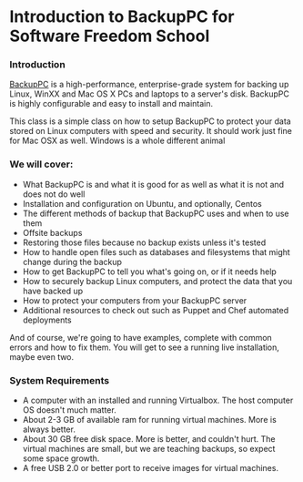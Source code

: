 # Introduction to BackupPC for Software Freedom School

### Introduction
[BackupPC](http://backuppc.sourceforge.net/) is a high-performance, enterprise-grade system for backing up Linux, WinXX and Mac OS X PCs and laptops to a server's disk. BackupPC is highly configurable and easy to install and maintain.

This class is a simple class on how to setup BackupPC to protect your data stored on Linux computers with speed and security. It should work just fine for Mac OSX as well. Windows is a whole different animal

### We will cover:
* What BackupPC is and what it is good for as well as what it is not and does not do well
* Installation and configuration on Ubuntu, and optionally, Centos
* The different methods of backup that BackupPC uses and when to use them
* Offsite backups
* Restoring those files because no backup exists unless it's tested
* How to handle open files such as databases and filesystems that might change during the backup
* How to get BackupPC to tell you what's going on, or if it needs help
* How to securely backup Linux computers, and protect the data that you have backed up
* How to protect your computers from your BackupPC server
* Additional resources to check out such as Puppet and Chef automated deployments

And of course, we're going to have examples, complete with common errors and how to fix them. You will get to see a running live installation, maybe even two.

### System Requirements
* A computer with an installed and running Virtualbox. The host computer OS doesn't much matter.
* About 2-3 GB of available ram for running virtual machines. More is always better.
* About 30 GB free disk space. More is better, and couldn't hurt. The virtual machines are small, but we are teaching backups, so expect some space growth.
* A free USB 2.0 or better port to receive images for virtual machines.
